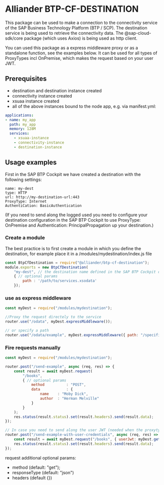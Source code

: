 # Alliander BTP-CF-DESTINATION
This package can be used to make a connection to the connectivity service of the SAP Business Technology Platform (BTP / SCP).
The destination service is being used to retrieve the connectivity data. The @sap-cloud-sdk/core package (which uses Axios) is being used as http client.

You can used this package as a express middleware proxy or as a standalone function, see the examples below.
It can be used for all types of ProxyTypes incl OnPremise, which makes the request based on your user JWT.

## Prerequisites
- destination and destination instance created
- connectivity instance created
- xsuaa instance created
- all of the above instances bound to the node app, e.g. via manifest.yml:
```yaml
applications:
- name: my_app
  path: my_app
  memory: 128M
  services:
    - xsuaa-instance
    - connectivity-instance
    - destination-instance
```

## Usage examples
First in the SAP BTP Cockpit we have created a destination with the following settings:
```
name: my-dest
type: HTTP
url: http://my-destination-url:443
ProxyType: Internet
AuthentiCation: BasicAuthentication
```
(If you need to send along the logged used you need to configure your destination configuration in the SAP BTP Cockpit to use ProxyType: OnPremise and Authentication: PrincipalPropagation up your destination.)

### Create a module
The best practice is to first create a module in which you define the destination, for example place it in a /modules/mydestination/index.js file
```js
const BtpCfDestination = require("@alliander/btp-cf-destination");
module.exports = new BtpCfDestination(
	"my-dest", // the destination name defined in the SAP BTP Cockpit destination configuration instance
	{ // optional params
		path : '/path/to/services.xsodata' 
	});
```

### use as express middleware

```js
const myDest = require("/modules/mydestination");

//Proxy the request directely to the service
router.use("/odata", myDest.expressMiddleware());

// or specify a path
router.use("/odata/example", myDest.expressMiddleware({ path: "/specific-endpoint" }));
```

### Fire requests manually

```js
const myDest = require("/modules/mydestination");	

router.post("/send-example", async (req, res) => {
	const result = await myDest.request(
		"/books",
		{ // optional params
			method 			: "POST",
			data 			: {
				name	: "Moby Dick",
				author	: "Herman Melville"
			}
		}
	);
	res.status(result.status).set(result.headers).send(result.data);
});

// In case you need to send along the user JWT (needed when the proxytype is OnPremise and Authentication is PrincipalPropagation)
router.post("/send-example-with-user-credentials", async (req, res) => {
	const result = await myDest.request("/books", { userJwt: myDest.getUserJwtToken(req) });
	res.status(result.status).set(result.headers).send(result.data);
});

```
request additional optional params:
- method	(default: "get");
- responseType (default: "json")
- headers (default {})

